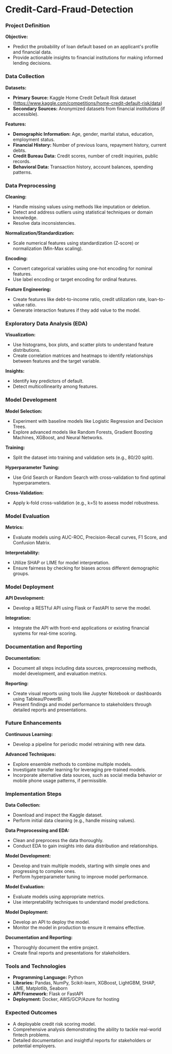 # Credit-Card-Fraud-Detection

### Project Definition
**Objective:**
- Predict the probability of loan default based on an applicant's profile and financial data.
- Provide actionable insights to financial institutions for making informed lending decisions.

### Data Collection
**Datasets:**
- **Primary Source:** Kaggle Home Credit Default Risk dataset (https://www.kaggle.com/competitions/home-credit-default-risk/data)
- **Secondary Sources:** Anonymized datasets from financial institutions (if accessible).

**Features:**
- **Demographic Information:** Age, gender, marital status, education, employment status.
- **Financial History:** Number of previous loans, repayment history, current debts.
- **Credit Bureau Data:** Credit scores, number of credit inquiries, public records.
- **Behavioral Data:** Transaction history, account balances, spending patterns.

### Data Preprocessing
**Cleaning:**
- Handle missing values using methods like imputation or deletion.
- Detect and address outliers using statistical techniques or domain knowledge.
- Resolve data inconsistencies.

**Normalization/Standardization:**
- Scale numerical features using standardization (Z-score) or normalization (Min-Max scaling).

**Encoding:**
- Convert categorical variables using one-hot encoding for nominal features.
- Use label encoding or target encoding for ordinal features.

**Feature Engineering:**
- Create features like debt-to-income ratio, credit utilization rate, loan-to-value ratio.
- Generate interaction features if they add value to the model.

### Exploratory Data Analysis (EDA)
**Visualization:**
- Use histograms, box plots, and scatter plots to understand feature distributions.
- Create correlation matrices and heatmaps to identify relationships between features and the target variable.

**Insights:**
- Identify key predictors of default.
- Detect multicollinearity among features.

### Model Development
**Model Selection:**
- Experiment with baseline models like Logistic Regression and Decision Trees.
- Explore advanced models like Random Forests, Gradient Boosting Machines, XGBoost, and Neural Networks.

**Training:**
- Split the dataset into training and validation sets (e.g., 80/20 split).

**Hyperparameter Tuning:**
- Use Grid Search or Random Search with cross-validation to find optimal hyperparameters.

**Cross-Validation:**
- Apply k-fold cross-validation (e.g., k=5) to assess model robustness.

### Model Evaluation
**Metrics:**
- Evaluate models using AUC-ROC, Precision-Recall curves, F1 Score, and Confusion Matrix.

**Interpretability:**
- Utilize SHAP or LIME for model interpretation.
- Ensure fairness by checking for biases across different demographic groups.

### Model Deployment
**API Development:**
- Develop a RESTful API using Flask or FastAPI to serve the model.

**Integration:**
- Integrate the API with front-end applications or existing financial systems for real-time scoring.

### Documentation and Reporting
**Documentation:**
- Document all steps including data sources, preprocessing methods, model development, and evaluation metrics.

**Reporting:**
- Create visual reports using tools like Jupyter Notebook or dashboards using Tableau/PowerBI.
- Present findings and model performance to stakeholders through detailed reports and presentations.

### Future Enhancements
**Continuous Learning:**
- Develop a pipeline for periodic model retraining with new data.

**Advanced Techniques:**
- Explore ensemble methods to combine multiple models.
- Investigate transfer learning for leveraging pre-trained models.
- Incorporate alternative data sources, such as social media behavior or mobile phone usage patterns, if permissible.

### Implementation Steps
**Data Collection:**
- Download and inspect the Kaggle dataset.
- Perform initial data cleaning (e.g., handle missing values).

**Data Preprocessing and EDA:**
- Clean and preprocess the data thoroughly.
- Conduct EDA to gain insights into data distribution and relationships.

**Model Development:**
- Develop and train multiple models, starting with simple ones and progressing to complex ones.
- Perform hyperparameter tuning to improve model performance.

**Model Evaluation:**
- Evaluate models using appropriate metrics.
- Use interpretability techniques to understand model predictions.

**Model Deployment:**
- Develop an API to deploy the model.
- Monitor the model in production to ensure it remains effective.

**Documentation and Reporting:**
- Thoroughly document the entire project.
- Create final reports and presentations for stakeholders.

### Tools and Technologies
- **Programming Language:** Python
- **Libraries:** Pandas, NumPy, Scikit-learn, XGBoost, LightGBM, SHAP, LIME, Matplotlib, Seaborn
- **API Framework:** Flask or FastAPI
- **Deployment:** Docker, AWS/GCP/Azure for hosting

### Expected Outcomes
- A deployable credit risk scoring model.
- Comprehensive analysis demonstrating the ability to tackle real-world fintech problems.
- Detailed documentation and insightful reports for stakeholders or potential employers.
